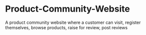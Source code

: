# Product-Community-Website

A product community website where a customer can visit, register themselves, browse products, raise for review, post reviews
